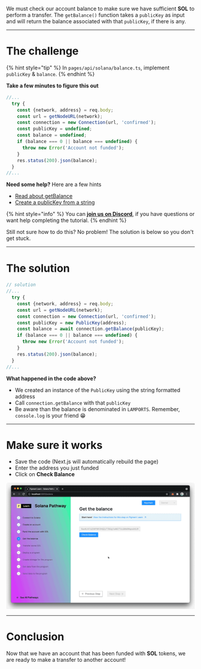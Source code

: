 We must check our account balance to make sure we have sufficient **SOL** to perform a transfer. The `getBalance()` function takes a `publicKey` as input and will return the balance associated with that `publicKey`, if there is any.

----------------------------------

# The challenge

{% hint style="tip" %}
In `pages/api/solana/balance.ts`, implement `publicKey` & `balance`.
{% endhint %}

**Take a few minutes to figure this out**

```typescript
//...
  try {
    const {network, address} = req.body;
    const url = getNodeURL(network);
    const connection = new Connection(url, 'confirmed');
    const publicKey = undefined;
    const balance = undefined;
    if (balance === 0 || balance === undefined) {
      throw new Error('Account not funded');
    }
    res.status(200).json(balance);
  }
//...
```

**Need some help?** Here are a few hints
* [Read about getBalance](https://solana-labs.github.io/solana-web3.js/classes/Connection.html#getbalance)
* [Create a publicKey from a string](https://solana-labs.github.io/solana-web3.js/classes/PublicKey.html#constructor)  

{% hint style="info" %}
You can [**join us on Discord**](https://discord.gg/fszyM7K), if you have questions or want help completing the tutorial.
{% endhint %}

Still not sure how to do this? No problem! The solution is below so you don't get stuck.

----------------------------------

# The solution

```typescript
// solution
//...
  try {
    const {network, address} = req.body;
    const url = getNodeURL(network);
    const connection = new Connection(url, 'confirmed');
    const publicKey = new PublicKey(address);
    const balance = await connection.getBalance(publicKey);
    if (balance === 0 || balance === undefined) {
      throw new Error('Account not funded');
    }
    res.status(200).json(balance);
  }
//...
```

**What happened in the code above?**

* We created an instance of the `PublicKey` using the string formatted address
* Call `connection.getBalance` with that `publicKey`
* Be aware than the balance is denominated in `LAMPORTS`. Remember, `console.log` is your friend 😁  

----------------------------------

# Make sure it works

* Save the code (Next.js will automatically rebuild the page)
* Enter the address you just funded
* Click on **Check Balance**

![](../../../.gitbook/assets/pathways/solana/solana-balance.gif)

----------------------------------

# Conclusion

Now that we have an account that has been funded with **SOL** tokens, we are ready to make a transfer to another account!
